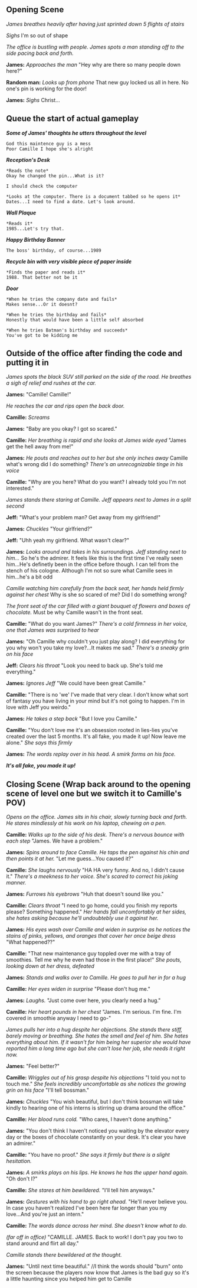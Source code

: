 Opening Scene
-------------

*James breathes heavily after having just sprinted down 5 flights of stairs*

*Sighs* I'm so out of shape

*The office is bustling with people. James spots a man standing off to the side pacing back and forth.*

**James:** *Approaches the man* "Hey why are there so many people down here?"

**Random man:** *Looks up from phone* That new guy locked us all in here. No one's pin is working for the door!

**James:** *Sighs* Christ...

Queue the start of actual gameplay
---------------------------------

***Some of James' thoughts he utters throughout the level***

	God this maintence guy is a mess
	Poor Camille I hope she's alright
	
***Reception's Desk***

	*Reads the note*
	Okay he changed the pin...What is it?
	
	I should check the computer
	
	*Looks at the computer. There is a document tabbed so he opens it*
	Dates...I need to find a date. Let's look around.
	
***Wall Plaque***

	*Reads it*
	1985...Let's try that.
	

***Happy Birthday Banner***

	The boss' birthday, of course...1989

***Recycle bin with very visible piece of paper inside***

	*Finds the paper and reads it*
	1988. That better not be it

***Door***

	*When he tries the company date and fails*
	Makes sense...Or it doesnt?
	
	*When he tries the birthday and fails*
	Honestly that would have been a little self absorbed
	
	*When he tries Batman's birthday and succeeds*
	You've got to be kidding me

Outside of the office after finding the code and putting it in
---------------------
*James spots the black SUV still parked on the side of the road. He breathes a sigh of relief and rushes at the car.*

**James:** "Camille! Camille!"

*He reaches the car and rips open the back door.*

**Camille:** *Screams*

**James:** "Baby are you okay? I got so scared."

**Camille:** *Her breathing is rapid and she looks at James wide eyed* "James get the hell away from me!"

**James:** *He pouts and reaches out to her but she only inches away* Camille what's wrong did I do something? *There's an unrecognizable tinge in his voice*

**Camille:** "Why are you here? What do you want? I already told you I'm not interested."

*James stands there staring at Camille. Jeff appears next to James in a split second*

**Jeff:** "What's your problem man? Get away from my girlfriend!"

**James:** *Chuckles* "Your girlfriend?"

**Jeff:** "Uhh yeah my girlfriend. What wasn't clear?"

**James:** *Looks around and takes in his surroundings. Jeff standing next to him...*
	So he's the admirer. It feels like this is the first time I've really seen him...He's definetly been in the office before though. I can tell from the stench of his cologne. Although I'm not so sure what Camille sees in him...he's a bit odd

*Camille watching him carefully from the back seat, her hands held firmly against her chest*
	Why is she so scared of me? Did I do something wrong? 

*The front seat of the car filled with a giant bouquet of flowers and boxes of chocolate.*
	Must be why Camille wasn't in the front seat. 

**Camille:** "What do you want James?" *There's a cold firmness in her voice, one that James was surprised to hear*

**James:** "Oh Camille why couldn't you just play along? I did everything for you why won't you take my love?...It makes me sad." *There's a sneaky grin on his face*

**Jeff:** *Clears his throat* "Look you need to back up. She's told me everything."

**James:** *Ignores Jeff* "We could have been great Camille."

**Camille:** "There is no 'we' I've made that very clear. I don't know what sort of fantasy you have living in your mind but it's not going to happen. I'm in love with Jeff you weirdo."

**James:** *He takes a step back* "But I love you Camille."

**Camille:** "You don't love me it's an obsession rooted in lies-lies you've created over the last 5 months. It's all fake, you made it up! Now leave me alone." *She says this firmly*

**James:** *The words replay over in his head. A smirk forms on his face.*

***It's all fake, you made it up!***

Closing Scene (Wrap back around to the opening scene of level one but we switch it to Camille's POV)
------------

*Opens on the office. James sits in his chair, slowly turning back and forth. He stares mindlessly at his work on his laptop, chewing on a pen.*

**Camille:** *Walks up to the side of his desk. There's a nervous bounce with each step* "James. We have a problem." 

**James:** *Spins around to face Camille. He taps the pen against his chin and then points it at her.* "Let me guess...You caused it?" 

**Camille:** *She laughs nervously* "HA HA very funny. And no, I didn't cause it." *There's a meekness to her voice. She's scared to correct his joking manner.*

**James:** *Furrows his eyebrows* "Huh that doesn't sound like you."

**Camille:** *Clears throat* "I need to go home, could you finish my reports please? Something happened." *Her hands fall uncomfortably at her sides, she hates asking because he'll undoubtebly use it against her.*

**James:** *His eyes wash over Camille and widen in surprise as he notices the stains of pinks, yellows, and oranges that cover her once beige dress* "What happened??"

**Camille:** "That new maintenance guy toppled over me with a tray of smoothies. Tell me why he even had those in the first place!" *She pouts, looking down at her dress, defeated*

**James:** *Stands and walks over to Camille. He goes to pull her in for a hug*

**Camille:** *Her eyes widen in surprise* "Please don't hug me."

**James:** *Laughs.* "Just come over here, you clearly need a hug."

**Camille:** *Her heart pounds in her chest* "James. I'm serious. I'm fine. I'm covered in smoothie anyway I need to go-"

*James pulls her into a hug despite her objections. She stands there stiff, barely moving or breathing. She hates the smell and feel of him. She hates everything about him. If it wasn't for him being her superior she would have reported him a long time ago but she can't lose her job, she needs it right now.*

**James:** "Feel better?"

**Camille:** *Wriggles out of his grasp despite his objections* "I told you not to touch me." *She feels incredibly uncomfortable as she notices the growing grin on his face* "I'll tell bossman."

**James:** *Chuckles* "You wish beautiful, but I don't think bossman will take kindly to hearing one of his interns is stirring up drama around the office."

**Camille:** *Her blood runs cold.* "Who cares, I haven't done anything."

**James:** "You don't think I haven't noticed you waiting by the elevator every day or the boxes of chocolate constantly on your desk. It's clear you have an admirer."

**Camille:** "You have no proof." *She says it firmly but there is a slight hesitation.*

**James:** *A smirks plays on his lips. He knows he has the upper hand again.* "Oh don't I?"

**Camille:** *She stares at him bewildered.* "I'll tell him anyways."

**James:** *Gestures with his hand to go right ahead.* "He'll never believe you. In case you haven't realized I've been here far longer than you my love...And you're just an intern."

**Camille:** *The words dance across her mind. She doesn't know what to do.*

*(far off in office)*
"CAMILLE. JAMES. Back to work! I don't pay you two to stand around and flirt all day."

*Camille stands there bewildered at the thought.*

**James:** "Until next time beautiful." //I think the words should "burn" onto the screen because the players now know that James is the bad guy so it's a little haunting since you helped him get to Camille

